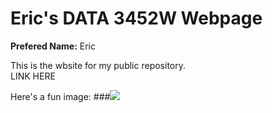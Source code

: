 <h1> Eric's DATA 3452W Webpage</h1>
<p>
<strong>Prefered Name:</strong> Eric <br>

This is the wbsite for my public repository.<br>
 <a heref="https://github.com/Erickaz/Erickaz.github.io">LINK HERE</a> <br>

Here's a fun image: ###<img scr=" " alt=" "></img>
</p>


